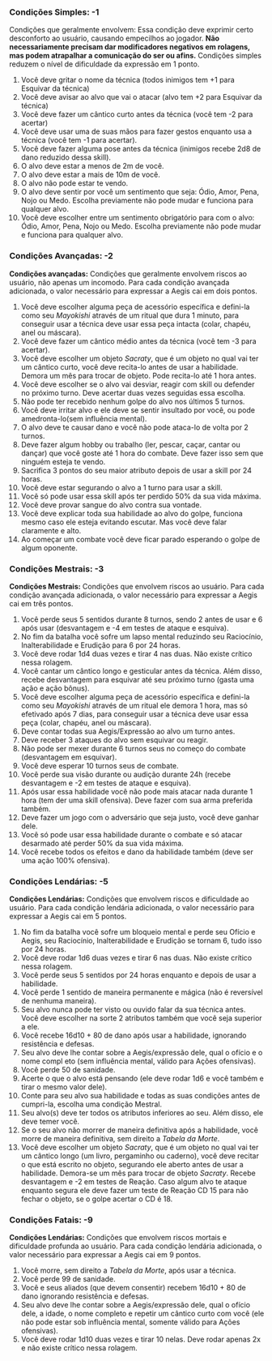 ### **Condições Simples:** -1
Condições que geralmente envolvem: Essa condição deve exprimir certo desconforto ao usuário, causando empecilhos ao jogador. **Não necessariamente precisam dar modificadores negativos em rolagens, mas podem atrapalhar a comunicação do ser ou afins.** Condições simples reduzem o nível de dificuldade da expressão em 1 ponto. 

1. Você deve gritar o nome da técnica (todos inimigos tem +1 para Esquivar da técnica)
2. Você deve avisar ao alvo que vai o atacar (alvo tem +2 para Esquivar da técnica)
3. Você deve fazer um cântico curto antes da técnica (você tem -2 para acertar)
4. Você deve usar uma de suas mãos para fazer gestos enquanto usa a técnica (você tem -1 para acertar).
5. Você deve fazer alguma pose antes da técnica (inimigos recebe 2d8 de dano reduzido dessa skill).
6. O alvo deve estar a menos de 2m de você.
7. O alvo deve estar a mais de 10m de você.
8. O alvo não pode estar te vendo.
9. O alvo deve sentir por você um sentimento que seja: Ódio, Amor, Pena, Nojo ou Medo. Escolha previamente não pode mudar e funciona para qualquer alvo.
10. Você deve escolher entre um sentimento obrigatório para com o alvo: Ódio, Amor, Pena, Nojo ou Medo. Escolha previamente não pode mudar e funciona para qualquer alvo.

### **Condições Avançadas**: -2
**Condições avançadas:** Condições que geralmente envolvem riscos ao usuário, não apenas um incomodo. Para cada condição avançada adicionada, o valor necessário para expressar a Aegis cai em dois pontos.

1. Você deve escolher alguma peça de acessório específica e defini-la como seu *Mayokishi* através de um ritual que dura 1 minuto,  para conseguir usar a técnica deve usar essa peça intacta (colar, chapéu, anel ou máscara).
2. Você deve fazer um cântico médio antes da técnica (você tem -3 para acertar).
3. Você deve escolher um objeto *Sacraty*, que é um objeto no qual vai ter um cântico curto, você deve recita-lo antes de usar a habilidade. Demora um mês para trocar de objeto. Pode recita-lo até 1 hora antes.
4. Você deve escolher se o alvo vai desviar, reagir com skill ou defender no próximo turno. Deve acertar duas vezes seguidas essa escolha.
5. Não pode ter recebido nenhum golpe do alvo nos últimos 5 turnos.
6. Você deve irritar alvo e ele deve se sentir insultado por você, ou pode amedronta-lo(sem influência mental).
7. O alvo deve te causar dano e você não pode ataca-lo de volta por 2 turnos. 
8. Deve fazer algum hobby ou trabalho (ler, pescar, caçar, cantar ou dançar) que você goste até 1 hora do combate. Deve fazer isso sem que ninguém esteja te vendo.
9. Sacrifica 3 pontos do seu maior atributo depois de usar a skill por 24 horas.
10. Você deve estar segurando o alvo a 1 turno para usar a skill.
11. Você só pode usar essa skill após ter perdido 50% da sua vida máxima.
12. Você deve provar sangue do alvo contra sua vontade.
13. Você deve explicar toda sua habilidade ao alvo do golpe, funciona mesmo caso ele esteja evitando escutar. Mas você deve falar claramente e alto.
14. Ao começar um combate você deve ficar parado esperando o golpe de algum oponente.

### **Condições Mestrais:** -3
**Condições Mestrais:** Condições que envolvem riscos ao usuário. Para cada condição avançada adicionada, o valor necessário para expressar a Aegis cai em três pontos.

1. Você perde seus 5 sentidos durante 8 turnos, sendo 2 antes de usar e 6 após usar (desvantagem e -4 em testes de ataque e esquiva).
2. No fim da batalha você sofre um lapso mental reduzindo seu Raciocínio, Inalterabilidade e Erudição para 6 por 24 horas.
3. Você deve rodar 1d4 duas vezes e tirar 4 nas duas. Não existe crítico nessa rolagem.
4. Você cantar um cântico longo e gesticular antes da técnica. Além disso, recebe desvantagem para esquivar até seu próximo turno (gasta uma ação e ação bônus).
5. Você deve escolher alguma peça de acessório específica e defini-la como seu *Mayokishi* através de um ritual ele demora 1 hora, mas só efetivado após 7 dias, para conseguir usar a técnica deve usar essa peça (colar, chapéu, anel ou máscara).
6. Deve contar todas sua Aegis/Expressão ao alvo um turno antes.
7. Deve receber 3 ataques do alvo sem esquivar ou reagir.
8. Não pode ser mexer durante 6 turnos seus no começo do combate (desvantagem em esquivar).
9. Você deve esperar 10 turnos seus de combate.
10. Você perde sua visão durante ou audição durante 24h (recebe desvantagem e -2 em testes de ataque e esquiva).
11. Após usar essa habilidade você não pode mais atacar nada durante 1 hora (tem der uma skill ofensiva). Deve fazer com sua arma preferida também.
12. Deve fazer um jogo com o adversário que seja justo, você deve ganhar dele.
13. Você só pode usar essa habilidade durante o combate e só atacar desarmado até perder 50% da sua vida máxima.
14. Você recebe todos os efeitos e dano da habilidade também (deve ser uma ação 100% ofensiva).


### **Condições Lendárias:** -5
**Condições Lendárias:** Condições que envolvem riscos e dificuldade ao usuário. Para cada condição lendária adicionada, o valor necessário para expressar a Aegis cai em 5 pontos.

1. No fim da batalha você sofre um bloqueio mental e perde seu Ofício e Aegis, seu Raciocínio, Inalterabilidade e Erudição se tornam 6, tudo isso por 24 horas.
2. Você deve rodar 1d6 duas vezes e tirar 6 nas duas. Não existe crítico nessa rolagem.
3. Você perde seus 5 sentidos por 24 horas enquanto e depois de usar a habilidade.
4. Você perde 1 sentido de maneira permanente e mágica (não é reversível de nenhuma maneira).
5. Seu alvo nunca pode ter visto ou ouvido falar da sua técnica antes. Você deve escolher na sorte 2 atributos também que você seja superior a ele.
6. Você recebe 16d10 + 80 de dano após usar a habilidade, ignorando resistência e defesas.
7. Seu alvo deve lhe contar sobre a Aegis/expressão dele, qual o ofício e o nome compl  eto (sem influência mental, válido para Ações ofensivas).
8. Você perde 50 de sanidade.
9. Acerte o que o alvo está pensando (ele deve rodar 1d6 e você também e tirar o mesmo valor dele).
10. Conte para seu alvo sua habilidade e todas as suas condições antes de cumpri-la, escolha uma condição Mestral.
11. Seu alvo(s) deve ter todos os atributos inferiores ao seu. Além disso, ele deve temer você. 
12. Se o seu alvo não morrer de maneira definitiva após a habilidade, você morre de maneira definitiva, sem direito a *Tabela da Morte*.
13. Você deve escolher um objeto *Sacraty*, que é um objeto no qual vai ter um cântico longo (um livro, pergaminho ou caderno), você deve recitar o que está escrito no objeto, segurando ele aberto antes de usar a habilidade. Demora-se um mês para trocar de objeto *Sacraty*. Recebe desvantagem e -2 em testes de Reação. Caso algum alvo te ataque enquanto segura ele deve fazer um teste de Reação CD 15 para não fechar o objeto, se o golpe acertar o CD é 18.
### **Condições Fatais:** -9
**Condições Lendárias:** Condições que envolvem riscos mortais e dificuldade profunda ao usuário. Para cada condição lendária adicionada, o valor necessário para expressar a Aegis cai em 9 pontos.

1. Você morre, sem direito a *Tabela da Morte*, após usar a técnica.
2. Você perde 99 de sanidade.
3. Você e seus aliados (que devem consentir) recebem 16d10 + 80 de dano ignorando resistência e defesas.
4. Seu alvo deve lhe contar sobre a Aegis/expressão dele, qual o ofício dele, a idade, o nome completo e repetir um cântico curto com você (ele não pode estar sob influência mental, somente válido para Ações ofensivas).
5. Você deve rodar 1d10 duas vezes e tirar 10 nelas. Deve rodar apenas 2x e não existe crítico nessa rolagem. 